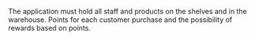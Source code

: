 The application must hold all staff and products on the shelves and in the warehouse.
Points for each customer purchase and the possibility of rewards based on points.
